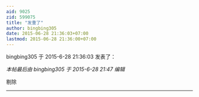```yaml
---
aid: 9025
zid: 599075
title: "发重了"
author: bingbing305
date: 2015-06-28 21:36:03+07:00
lastmod: 2015-06-28 21:36:00+07:00
---
```


bingbing305 于 2015-6-28 21:36:03 发表了：

_本帖最后由 bingbing305 于 2015-6-28 21:47 编辑_

剔除

---
